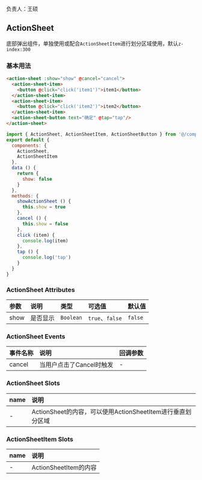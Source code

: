 负责人：王硕
## ActionSheet
底部弹出组件，单独使用或配合`ActionSheetItem`进行划分区域使用，默认`z-index:300`

### 基本用法

```html
<action-sheet :show="show" @cancel="cancel">
  <action-sheet-item>
    <button @click="click('item1')">item1</button>
  </action-sheet-item>
  <action-sheet-item>
    <button @click="click('item2')">item2</button>
  </action-sheet-item>
  <action-sheet-button text="确定" @tap="tap"/>
</action-sheet>
```
```javascript
import { ActionSheet, ActionSheetItem, ActionSheetButton } from '@/components/ActionSheet'
export default {
  components: {
    ActionSheet,
    ActionSheetItem
  },
  data () {
    return {
      show: false
    }
  },
  methods: {
    showActionSheet () {
      this.show = true
    },
    cancel () {
      this.show = false
    },
    click (item) {
      console.log(item)
    },
    tap () {
      console.log('tap')
    }
  }
}

```
### ActionSheet Attributes

|参数|说明|类型|可选值|默认值|
|:-----|:-----|:-----|:-----|:-----|
|show|是否显示|`Boolean`|`true`、`false`|`false`|


### ActionSheet Events

|事件名称|说明|回调参数|
|:-----|:-----|:-----|
|cancel|当用户点击了Cancel时触发|-|

### ActionSheet Slots

|name|说明|
|:-----|:-----|
|-|ActionSheet的内容，可以使用ActionSheetItem进行垂直划分区域|

### ActionSheetItem Slots

|name|说明|
|:-----|:-----|
|-|ActionSheetItem的内容|


